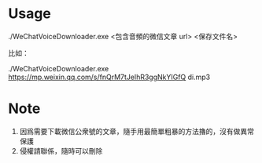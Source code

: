 # Usage

./WeChatVoiceDownloader.exe <包含音頻的微信文章 url>  <保存文件名>

比如：

./WeChatVoiceDownloader.exe https://mp.weixin.qq.com/s/fnQrM7tJelhR3ggNkYIGfQ di.mp3

# Note

1. 因爲需要下載微信公衆號的文章，隨手用最簡單粗暴的方法擼的，沒有做異常保護
2. 侵權請聯係，隨時可以刪除
